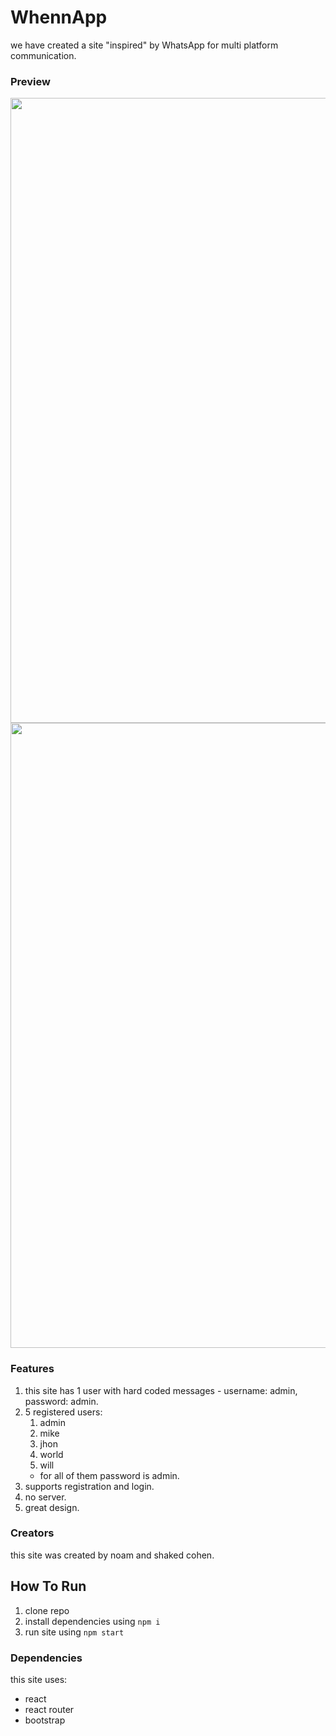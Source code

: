 # WhennApp
we have created a site "inspired" by WhatsApp for multi platform communication.

### Preview
<img src="https://user-images.githubusercontent.com/92931230/164974162-bfb6b82e-ffaa-4ef6-874c-aa6e72c4ee8a.png" width="1000">
<img src="https://user-images.githubusercontent.com/92931230/164974175-2a0fd857-3ee9-4827-869b-dd7363a85131.png" width="1000">

### Features
1. this site has 1 user with hard coded messages - username: admin, password: admin.
2. 5 registered users:
    1. admin
    2. mike
    3. jhon
    4. world
    5. will
    - for all of them password is admin.
3. supports registration and login.
4. no server.
5. great design.

### Creators
this site was created by noam and shaked cohen.

## How To Run
1. clone repo
2. install dependencies using `npm i`
3. run site using `npm start`

### Dependencies
this site uses:
- react
- react router
- bootstrap
